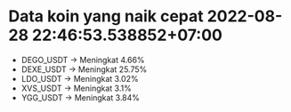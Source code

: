 # Data koin yang naik cepat 2022-08-28 22:46:53.538852+07:00

* DEGO_USDT -> Meningkat 4.66%
* DEXE_USDT -> Meningkat 25.75%
* LDO_USDT -> Meningkat 3.02%
* XVS_USDT -> Meningkat 3.1%
* YGG_USDT -> Meningkat 3.84%
